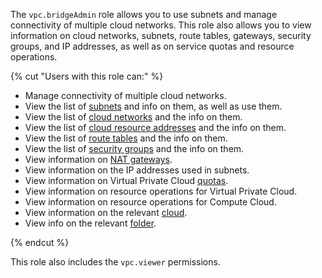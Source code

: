 The `vpc.bridgeAdmin` role allows you to use subnets and manage connectivity of multiple cloud networks. This role also allows you to view information on cloud networks, subnets, route tables, gateways, security groups, and IP addresses, as well as on service quotas and resource operations.

{% cut "Users with this role can:" %}

* Manage connectivity of multiple cloud networks.
* View the list of [subnets](../../vpc/concepts/network.md#subnet) and info on them, as well as use them.
* View the list of [cloud networks](../../vpc/concepts/network.md#network) and the info on them.
* View the list of [cloud resource addresses](../../vpc/concepts/address.md) and the info on them.
* View the list of [route tables](../../vpc/concepts/routing.md#rt-vpc) and the info on them.
* View the list of [security groups](../../vpc/concepts/security-groups.md) and the info on them.
* View information on [NAT gateways](../../vpc/concepts/gateways.md).
* View information on the IP addresses used in subnets.
* View information on Virtual Private Cloud [quotas](../../vpc/concepts/limits.md#vpc-quotas).
* View information on resource operations for Virtual Private Cloud.
* View information on resource operations for Compute Cloud.
* View information on the relevant [cloud](../../resource-manager/concepts/resources-hierarchy.md#cloud).
* View info on the relevant [folder](../../resource-manager/concepts/resources-hierarchy.md#folder).

{% endcut %}

This role also includes the `vpc.viewer` permissions.